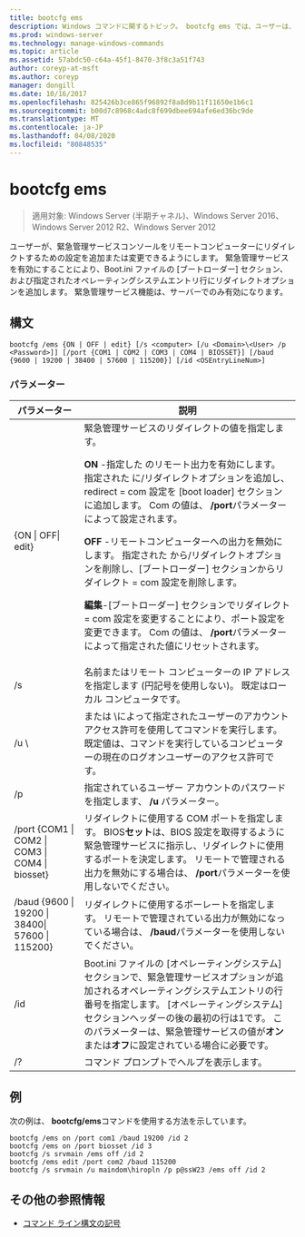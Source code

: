```yaml
---
title: bootcfg ems
description: Windows コマンドに関するトピック。 bootcfg ems では、ユーザーは、緊急管理サービスコンソールをリモートコンピューターにリダイレクトする設定を追加または変更できます。
ms.prod: windows-server
ms.technology: manage-windows-commands
ms.topic: article
ms.assetid: 57abdc50-c64a-45f1-8470-3f8c3a51f743
author: coreyp-at-msft
ms.author: coreyp
manager: dongill
ms.date: 10/16/2017
ms.openlocfilehash: 825426b3ce865f96892f8a8d9b11f11650e1b6c1
ms.sourcegitcommit: b00d7c8968c4adc8f699dbee694afe6ed36bc9de
ms.translationtype: MT
ms.contentlocale: ja-JP
ms.lasthandoff: 04/08/2020
ms.locfileid: "80848535"
---
```

# <a name="bootcfg-ems"></a>bootcfg ems

>適用対象: Windows Server (半期チャネル)、Windows Server 2016、Windows Server 2012 R2、Windows Server 2012

ユーザーが、緊急管理サービスコンソールをリモートコンピューターにリダイレクトするための設定を追加または変更できるようにします。 緊急管理サービスを有効にすることにより、Boot.ini ファイルの [ブートローダー] セクション、および指定されたオペレーティングシステムエントリ行にリダイレクトオプションを追加します。 緊急管理サービス機能は、サーバーでのみ有効になります。

## <a name="syntax"></a>構文
```
bootcfg /ems {ON | OFF | edit} [/s <computer> [/u <Domain>\<User> /p <Password>]] [/port {COM1 | COM2 | COM3 | COM4 | BIOSSET}] [/baud {9600 | 19200 | 38400 | 57600 | 115200}] [/id <OSEntryLineNum>]
```
### <a name="parameters"></a>パラメーター

|                            パラメーター                             |                                                                                                                                                                                                                                                                                                                                                              説明                                                                                                                                                                                                                                                                                                                                                              |
|------------------------------------------------------------------|---------------------------------------------------------------------------------------------------------------------------------------------------------------------------------------------------------------------------------------------------------------------------------------------------------------------------------------------------------------------------------------------------------------------------------------------------------------------------------------------------------------------------------------------------------------------------------------------------------------------------------------------------------------------------------------------------------------------------------------|
|                    {ON &#124; OFF&#124; edit}                    | 緊急管理サービスのリダイレクトの値を指定します。<p>**ON** -指定した <OSEntryLineNum>のリモート出力を有効にします。 指定された <OSEntryLineNum> に/リダイレクトオプションを追加し、redirect = com<X> 設定を [boot loader] セクションに追加します。 Com<X> の値は、 **/port**パラメーターによって設定されます。<p>**OFF** -リモートコンピューターへの出力を無効にします。 指定された <OSEntryLineNum> から/リダイレクトオプションを削除し、[ブートローダー] セクションからリダイレクト = com<X> 設定を削除します。<p>**編集**-[ブートローダー] セクションでリダイレクト = com<X> 設定を変更することにより、ポート設定を変更できます。 Com<X> の値は、 **/port**パラメーターによって指定された値にリセットされます。 |
|                          /s <computer>                           |                                                                                                                                                                                                                                                                                                          名前またはリモート コンピューターの IP アドレスを指定します (円記号を使用しない)。 既定はローカル コンピュータです。                                                                                                                                                                                                                                                                                                           |
|                       /u <Domain>\\<User>                        |                                                                                                                                                                                                                                                                 <User> または <Domain>\\<User>によって指定されたユーザーのアカウントアクセス許可を使用してコマンドを実行します。 既定値は、コマンドを実行しているコンピューターの現在のログオンユーザーのアクセス許可です。                                                                                                                                                                                                                                                                  |
|                          /p <Password>                           |                                                                                                                                                                                                                                                                                                                         指定されているユーザー アカウントのパスワードを指定します、 **/u** パラメーター。                                                                                                                                                                                                                                                                                                                         |
| /port {COM1 &#124; COM2 &#124; COM3 &#124; COM4 &#124; biosset}  |                                                                                                                                                                                                                              リダイレクトに使用する COM ポートを指定します。 BIOS**セット**は、BIOS 設定を取得するように緊急管理サービスに指示し、リダイレクトに使用するポートを決定します。 リモートで管理される出力を無効にする場合は、 **/port**パラメーターを使用しないでください。                                                                                                                                                                                                                              |
| /baud {9600 &#124; 19200 &#124; 38400&#124; 57600 &#124; 115200} |                                                                                                                                                                                                                                                                                               リダイレクトに使用するボーレートを指定します。 リモートで管理されている出力が無効になっている場合は、 **/baud**パラメーターを使用しないでください。                                                                                                                                                                                                                                                                                               |
|                       /id <OSEntryLineNum>                       |                                                                                                                                                                                              Boot.ini ファイルの [オペレーティングシステム] セクションで、緊急管理サービスオプションが追加されるオペレーティングシステムエントリの行番号を指定します。 [オペレーティングシステム] セクションヘッダーの後の最初の行は1です。 このパラメーターは、緊急管理サービスの値が**オン**または**オフ**に設定されている場合に必要です。                                                                                                                                                                                              |
|                                /?                                |                                                                                                                                                                                                                                                                                                                                                 コマンド プロンプトでヘルプを表示します。                                                                                                                                                                                                                                                                                                                                                  |

## <a name="examples"></a><a name=BKMK_examples></a>例
次の例は、 **bootcfg/ems**コマンドを使用する方法を示しています。
```
bootcfg /ems on /port com1 /baud 19200 /id 2 
bootcfg /ems on /port biosset /id 3 
bootcfg /s srvmain /ems off /id 2 
bootcfg /ems edit /port com2 /baud 115200 
bootcfg /s srvmain /u maindom\hiropln /p p@ssW23 /ems off /id 2
```
## <a name="additional-references"></a>その他の参照情報
- [コマンド ライン構文の記号](command-line-syntax-key.md)
